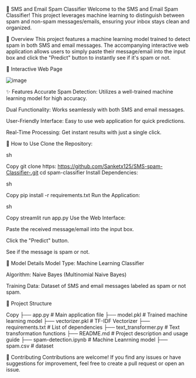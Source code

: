 📧 SMS and Email Spam Classifier
Welcome to the SMS and Email Spam Classifier! This project leverages machine learning to distinguish between spam and non-spam messages/emails, ensuring your inbox stays clean and organized.

🚀 Overview
This project features a machine learning model trained to detect spam in both SMS and email messages. The accompanying interactive web application allows users to simply paste their message/email into the input box and click the "Predict" button to instantly see if it's spam or not.

📸 Interactive Web Page

![image](https://github.com/user-attachments/assets/c212f687-7ffd-447e-bad1-a0e6f3f449b3)


✨ Features
Accurate Spam Detection: Utilizes a well-trained machine learning model for high accuracy.

Dual Functionality: Works seamlessly with both SMS and email messages.

User-Friendly Interface: Easy to use web application for quick predictions.

Real-Time Processing: Get instant results with just a single click.

📜 How to Use
Clone the Repository:

sh

Copy
git clone https: https://github.com/Sanketx125/SMS-spam-Classifier-.git
cd spam-classifier
Install Dependencies:

sh

Copy
pip install -r requirements.txt
Run the Application:

sh

Copy
streamlit run app.py
Use the Web Interface:

Paste the received message/email into the input box.

Click the "Predict" button.

See if the message is spam or not.

🧠 Model Details
Model Type: Machine Learning Classifier

Algorithm: Naive Bayes (Multinomial Naive Bayes)

Training Data: Dataset of SMS and email messages labeled as spam or not spam.

📂 Project Structure

Copy
├── app.py                 # Main application file 
├── model.pkl              # Trained machine learning model
├── vectorizer.pkl         # TF-IDF Vectorizer
├── requirements.txt       # List of dependencies
├── text_transformer.py    # Text transformation functions
├── README.md              # Project description and usage guide
├── spam-detection.ipynb   # Machine Leanrning model
├── spam.csv               # dataset


🤝 Contributing
Contributions are welcome! If you find any issues or have suggestions for improvement, feel free to create a pull request or open an issue.
